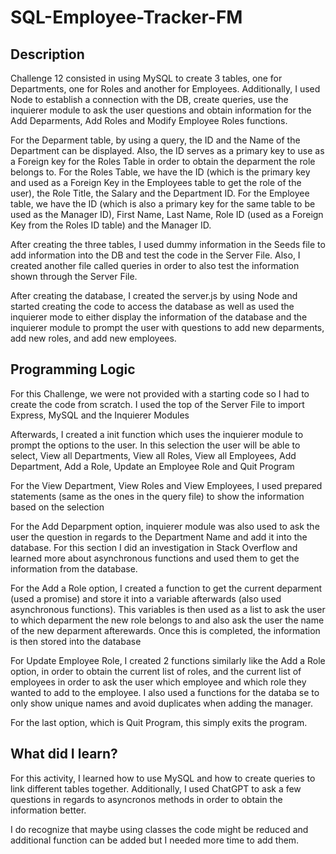 # SQL-Employee-Tracker-FM

<h2><strong>Description</strong></h2>

<p>Challenge 12 consisted in using MySQL to create 3 tables, one for Departments, one for Roles and another for Employees. Additionally, I used Node to establish a connection with the DB, create queries, use the inquierer module to ask the user questions and obtain information for the Add Deparments, Add Roles and Modify Employee Roles functions.</p>
  
<p>For the Deparment table, by using a query, the ID and the Name of the Department can be displayed. Also, the ID serves as a primary key to use as a Foreign key for the Roles Table in order to obtain the deparment the role belongs to. For the Roles Table, we have the ID (which is the primary key and used as a Foreign Key in the Employees table to get the role of the user), the Role Title, the Salary and the Department ID. For the Employee table, we have the ID (which is also a primary key for the same table to be used as the Manager ID), First Name, Last Name, Role ID (used as a Foreign Key from the Roles ID table) and the Manager ID. </p> 
  
<p> After creating the three tables, I used dummy information in the Seeds file to add information into the DB and test the code in the Server File. Also, I created another file called queries in order to also test the information shown through the Server File.</p>

<p>After creating the database, I created the server.js by using Node and started creating the code to access the database as well as used the inquierer mode to either display the information of the database and the inquierer module to prompt the user with questions to add new deparments, add new roles, and add new employees.</p>

 
<h2><strong>Programming Logic</strong></h2>

<p>For this Challenge, we were not provided with a starting code so I had to create the code from scratch. I used the top of the Server File to import Express, MySQL and the Inquierer Modules </p>
  
<p>Afterwards, I created a init function which uses the inquierer module to prompt the options to the user. In this selection the user will be able to select, View all Departments, View all Roles, View all Employees, Add Department, Add a Role, Update an Employee Role and Quit Program </p>

<p>For the View Department, View Roles and View Employees, I used prepared statements (same as the ones in the query file) to show the information based on the selection</p>

<p>For the Add Deparpment option, inquierer module was also used to ask the user the question in regards to the Department Name and add it into the database. For this section I did an investigation in Stack Overflow and learned more about asynchronous functions and used them to get the information from the database. </p>

<p>For the Add a Role option, I created a function to get the current deparment (used a promise) and store it into a variable afterwards (also used asynchronous functions). This variables is then used as a list to ask the user to which deparment the new role belongs to and also ask the user the name of the new deparment afterewards. Once this is completed, the information is then stored into the database</p>

<p>For Update Employee Role, I created 2 functions similarly like the Add a Role option, in order to obtain the current list of roles, and the current list of employees in order to ask the user which employee and which role they wanted to add to the employee. I also used a functions for the databa se to only show unique names and avoid duplicates when adding the manager.</p>

<p>For the last option, which is Quit Program, this simply exits the program.</p>
  
<h2><strong>What did I learn?</strong></h2>

 <p>For this activity, I learned how to use MySQL and how to create queries to link different tables together. Additionally, I used ChatGPT to ask a few questions in regards to asyncronos methods in order to obtain the information better.</p>

 <p>I do recognize that maybe using classes the code might be reduced and additional function can be added but I needed more time to add them.</p>
